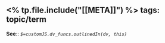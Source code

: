 <% tp.file.include("[[META]]") %> 
tags: topic/term
---

**See**::
*`$=customJS.dv_funcs.outlinedIn(dv, this)`*